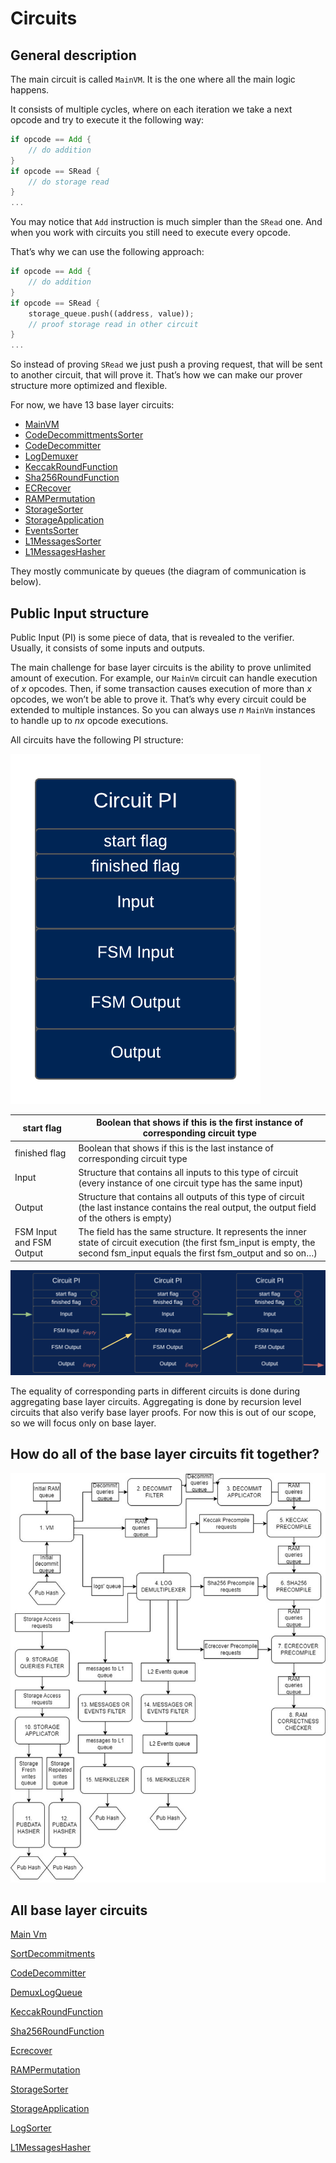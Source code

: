 # Circuits

## General description

The main circuit is called `MainVM`. It is the one where all the main logic happens. 

It consists of multiple cycles, where on each iteration we take a next opcode and try to execute it the following way:

```rust
if opcode == Add {
	// do addition
}
if opcode == SRead {
	// do storage read
}
...
```

You may notice that `Add` instruction is much simpler than the `SRead` one. And when you work with circuits you still need to execute every opcode. 

That’s why we can use the following approach:

```rust
if opcode == Add {
	// do addition
}
if opcode == SRead {
	storage_queue.push((address, value));
	// proof storage read in other circuit
}
...
```

So instead of proving `SRead` we just push a proving request, that will be sent to another circuit, that will prove it. That’s how we can make our prover structure more optimized and flexible.

For now, we have 13 base layer circuits:

- [MainVM](Circuits/Main%20Vm.md)
- [CodeDecommittmentsSorter](Circuits/SortDecommitments.md)
- [CodeDecommitter](Circuits/CodeDecommitter.md)
- [LogDemuxer](Circuits/DemuxLogQueue.md)
- [KeccakRoundFunction](Circuits/KeccakRoundFunction.md)
- [Sha256RoundFunction](Circuits/Sha256RoundFunction.md)
- [ECRecover](Circuits/Ecrecover.md)
- [RAMPermutation](Circuits/RAMPermutation.md)
- [StorageSorter](Circuits/StorageSorter.md)
- [StorageApplication](Circuits/StorageApplication.md)
- [EventsSorter](Circuits/LogSorter.md)
- [L1MessagesSorter](Circuits/LogSorter.md)
- [L1MessagesHasher](Circuits/L1MessagesHasher.md)

They mostly communicate by queues (the diagram  of communication is below).

## Public Input structure

Public Input (PI) is some piece of data, that is revealed to the verifier. Usually, it consists of some inputs and outputs.

The main challenge for base layer circuits is the ability to prove unlimited amount of execution. For example, our `MainVm` circuit can handle execution of $x$ opcodes. Then, if some transaction causes execution of more than $x$ opcodes, we won’t be able to prove it. That’s why every circuit could be extended to multiple instances. So you can always use $n$ `MainVm` instances to handle up to $nx$ opcode executions.

All circuits have the following PI structure:

![diagram.png](Circuits/diagram.png)

| start flag | Boolean that shows if this is the first instance of corresponding circuit type |
| --- | --- |
| finished flag | Boolean that shows if this is the last instance of corresponding circuit type |
| Input | Structure that contains all inputs to this type of circuit (every instance of one circuit type has the same input) |
| Output | Structure that contains all outputs of this type of circuit (the last instance contains the real output, the output field of the others is empty) |
| FSM Input and FSM Output | The field has the same structure. It represents the inner state of circuit execution (the first fsm_input is empty, the second fsm_input equals the first fsm_output and so on…) |

![image.png](Circuits/image.png)

The equality of corresponding parts in different circuits is done during aggregating base layer circuits. Aggregating is done by recursion level circuits that also verify base layer proofs. For now this is out of our scope, so we will focus only on base layer.

## How do all of the base layer circuits fit together?

![flowchart.png](Circuits/flowchart.png)

## All base layer circuits

[Main Vm](Circuits/Main%20Vm.md)

[SortDecommitments](Circuits/SortDecommitments.md)

[CodeDecommitter](Circuits/CodeDecommitter.md)

[DemuxLogQueue](Circuits/DemuxLogQueue.md)

[KeccakRoundFunction](Circuits/KeccakRoundFunction.md)

[Sha256RoundFunction](Circuits/Sha256RoundFunction.md)

[Ecrecover](Circuits/Ecrecover.md)

[RAMPermutation](Circuits/RAMPermutation.md)

[StorageSorter](Circuits/StorageSorter.md)

[StorageApplication](Circuits/StorageApplication.md)

[LogSorter](Circuits/LogSorter.md)

[L1MessagesHasher](Circuits/L1MessagesHasher.md)
